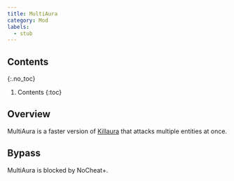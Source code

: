 ```yaml
---
title: MultiAura
category: Mod
labels:
  - stub
---
```

## Contents
{:.no_toc}
1. Contents
{:toc}

## Overview
MultiAura is a faster version of [Killaura](/wiki/Mods/Killaura) that attacks multiple entities at once.

## Bypass
MultiAura is blocked by NoCheat+.
